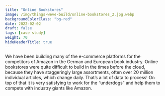 ```yaml
---
title: "Online Bookstores"
image: /img/things-weve-build/online-bookstores_2.jpg.webp
backgroundColorClass: "bg-red"
date: 2022-02-02
draft: false
tags: [case study]
weight: 70
hideHeaderTitle: true
---
```


We have been building many of the e-commerce platforms for the competitors of Amazon in the German and European book industry. Online bookstores were quite difficult to build in the times before the cloud, because they have staggeringly large assortments, often over 20 million individual articles, which change daily. That’s a lot of data to process! On top of that it is very satisfying to work for the “underdogs” and help them to compete with industry giants like Amazon.